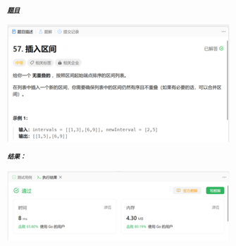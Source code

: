 ##### [题目](https://leetcode.cn/problems/insert-interval/)
![pic](img.png)
##### 结果：
![pic](result.png)